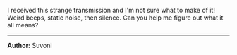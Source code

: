 I received this strange transmission and I'm not sure what to make of it! Weird beeps, static noise, then silence. Can you help me figure out what it all means?

---
**Author:** Suvoni
